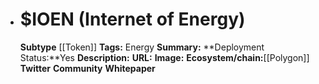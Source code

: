 - # $IOEN (Internet of Energy)
  **Subtype** [[Token]]
  **Tags:** Energy
  **Summary:**
  **Deployment Status:**Yes
  **Description:**
  **URL:**
  **Image:**
  **Ecosystem/chain:**[[Polygon]]
  **Twitter**
  **Community**
  **Whitepaper**